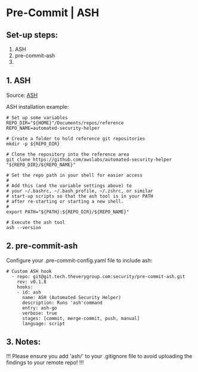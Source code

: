 # Pre-Commit | ASH

## Set-up steps:

1. ASH
2. pre-commit-ash
3. 

## 1. ASH

Source: [ASH](https://github.com/awslabs/automated-security-helper?tab=readme-ov-file)

ASH installation example:
``` 
# Set up some variables
REPO_DIR="${HOME}"/Documents/repos/reference
REPO_NAME=automated-security-helper

# Create a folder to hold reference git repositories
mkdir -p ${REPO_DIR}

# Clone the repository into the reference area
git clone https://github.com/awslabs/automated-security-helper "${REPO_DIR}/${REPO_NAME}"

# Set the repo path in your shell for easier access
#
# Add this (and the variable settings above) to
# your ~/.bashrc, ~/.bash_profile, ~/.zshrc, or similar
# start-up scripts so that the ash tool is in your PATH
# after re-starting or starting a new shell.
#
export PATH="${PATH}:${REPO_DIR}/${REPO_NAME}"

# Execute the ash tool
ash --version
```

## 2. pre-commit-ash

Configure your .pre-commit-config.yaml file to include ash:

```
# Custom ASH hook 
  - repo: git@git.tech.theverygroup.com:security/pre-commit-ash.git
    rev: v0.1.8
    hooks:
    - id: ash
      name: ASH (Automated Security Helper)
      description: Runs 'ash'command 
      entry: ash-go
      verbose: true
      stages: [commit, merge-commit, push, manual]
      language: script
```

## 3. Notes:

!!! Please ensure you add 'ash/' to your .gitignore file to avoid uploading the findings to your remote repo! !!!